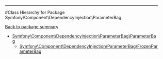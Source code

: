 - - -

#Class Hierarchy for Package Symfony\Component\DependencyInjection\ParameterBag

<div><a href='https://github.com/JeyDotC/Hirudo-docs/tree/master/symfony/component/dependencyinjection/parameterbag'>Back to package summary</a></div>

<ul>
<li><a href="https://github.com/JeyDotC/Hirudo-docs/blob/master/symfony/component/dependencyinjection/parameterbag/ParameterBag.md">Symfony\Component\DependencyInjection\ParameterBag\ParameterBag</a><ul>
<li><a href="https://github.com/JeyDotC/Hirudo-docs/blob/master/symfony/component/dependencyinjection/parameterbag/FrozenParameterBag.md">Symfony\Component\DependencyInjection\ParameterBag\FrozenParameterBag</a></li>
</ul>
</li>
</ul>
